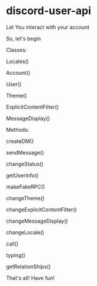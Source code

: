 # discord-user-api
Let You interact with your account

So, let's begin


Classes:

Locales()

Account()

User()

Theme()

ExplicitContentFilter()

MessageDisplay()


Methods:

createDM()

sendMessage()

changeStatus()

getUserInfo()

makeFakeRPC()

changeTheme()

changeExplicitContentFilter()

changeMessageDisplay()

changeLocale()

call()

typing()

getRelationShips()

That's all!
Have fun!
